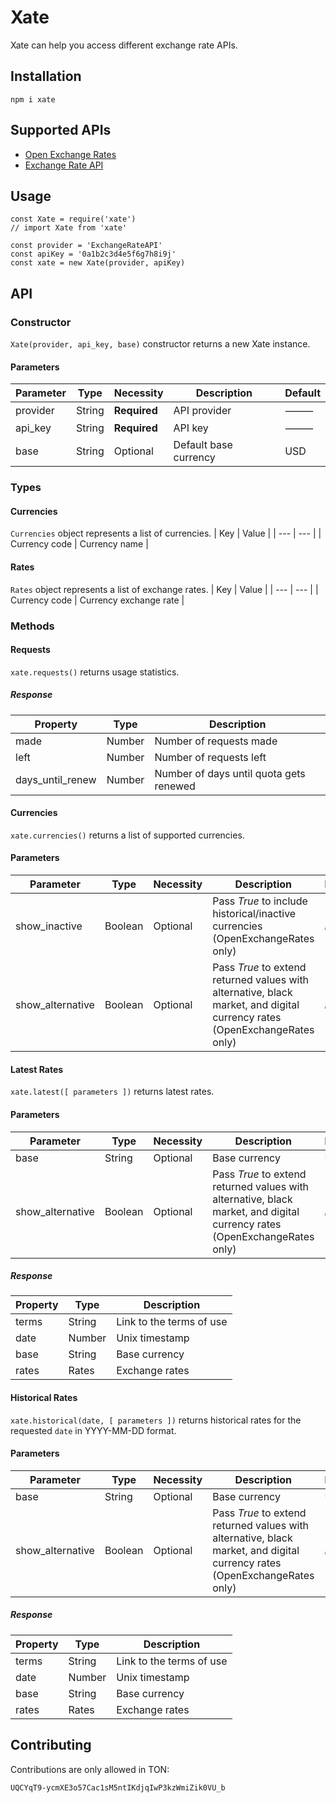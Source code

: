 # Xate
Xate can help you access different exchange rate APIs.

## Installation
```
npm i xate
```

## Supported APIs
+ [Open Exchange Rates](https://openexchangerates.org/)
+ [Exchange Rate API](https://exchangerate-api.com/)

## Usage
```
const Xate = require('xate')
// import Xate from 'xate'

const provider = 'ExchangeRateAPI'
const apiKey = '0a1b2c3d4e5f6g7h8i9j'
const xate = new Xate(provider, apiKey)
```

## API

### Constructor
`Xate(provider, api_key, base)` constructor returns a new Xate instance.

#### Parameters
| Parameter | Type | Necessity | Description | Default |
| --- | --- | --- | --- | --- |
| provider | String | **Required** | API provider | ⸻ |
| api_key | String | **Required** | API key | ⸻ |
| base | String | Optional | Default base currency | USD |

### Types

#### Currencies
`Currencies` object represents a list of currencies.
| Key | Value |
| --- | --- |
| Currency code | Currency name |

#### Rates
`Rates` object represents a list of exchange rates.
| Key | Value |
| --- | --- |
| Currency code | Currency exchange rate |

### Methods

#### Requests
`xate.requests()` returns usage statistics.

##### Response
| Property | Type | Description |
| --- | --- | --- |
| made | Number | Number of requests made |
| left | Number | Number of requests left |
| days_until_renew | Number | Number of days until quota gets renewed |

#### Currencies
`xate.currencies()` returns a list of supported currencies.

#### Parameters
| Parameter | Type | Necessity | Description | Default |
| --- | --- | --- | --- | --- |
| show_inactive | Boolean | Optional | Pass _True_ to include historical/inactive currencies (OpenExchangeRates only) | _False_ |
| show_alternative | Boolean | Optional | Pass _True_ to extend returned values with alternative, black market, and digital currency rates (OpenExchangeRates only) | _False_ |

#### Latest Rates
`xate.latest([ parameters ])` returns latest rates.

#### Parameters
| Parameter | Type | Necessity | Description | Default |
| --- | --- | --- | --- | --- |
| base | String | Optional | Base currency | USD |
| show_alternative | Boolean | Optional | Pass _True_ to extend returned values with alternative, black market, and digital currency rates (OpenExchangeRates only) | _False_ |

##### Response
| Property | Type | Description |
| --- | --- | --- |
| terms | String | Link to the terms of use |
| date | Number | Unix timestamp |
| base | String | Base currency |
| rates | Rates | Exchange rates |

#### Historical Rates
`xate.historical(date, [ parameters ])` returns historical rates for the requested `date` in YYYY-MM-DD format.

#### Parameters
| Parameter | Type | Necessity | Description | Default |
| --- | --- | --- | --- | --- |
| base | String | Optional | Base currency | USD |
| show_alternative | Boolean | Optional | Pass _True_ to extend returned values with alternative, black market, and digital currency rates (OpenExchangeRates only) | _False_ |

##### Response
| Property | Type | Description |
| --- | --- | --- |
| terms | String | Link to the terms of use |
| date | Number | Unix timestamp |
| base | String | Base currency |
| rates | Rates | Exchange rates |

## Contributing
Contributions are only allowed in TON:
```
UQCYqT9-ycmXE3o57Cac1sM5ntIKdjqIwP3kzWmiZik0VU_b
```